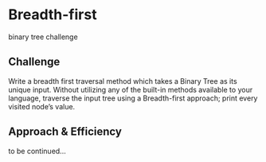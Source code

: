 # Breadth-first
binary tree challenge
## Challenge
Write a breadth first traversal method which takes a Binary Tree as its unique input. Without utilizing any of the
built-in methods available to your language, traverse the input tree using a Breadth-first approach; print every visited
node’s value.
## Approach & Efficiency
to be continued...